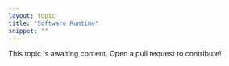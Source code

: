 ```yaml
---
layout: topic
title: "Software Runtime"
snippet: ""
---
```


This topic is awaiting content. Open a pull request to contribute!

